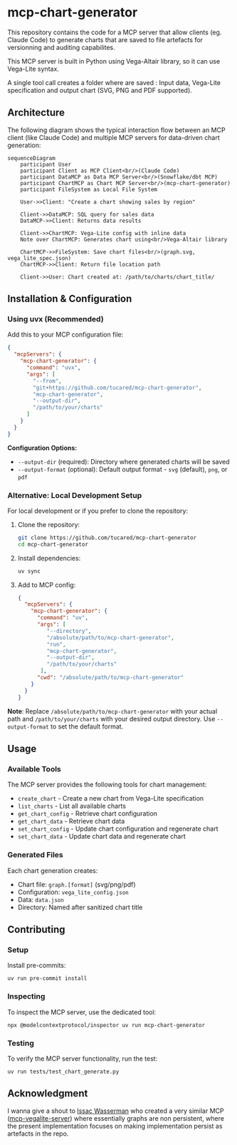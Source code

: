 # mcp-chart-generator

This repository contains the code for a MCP server that allow clients (eg. Claude Code) to
generate charts that are saved to file artefacts for versionning and auditing capabilites.

This MCP server is built in Python using Vega-Altair library, so it can use Vega-Lite syntax.

A single tool call creates a folder where are saved : Input data, Vega-Lite specification and output chart
(SVG, PNG and PDF supported).

## Architecture

The following diagram shows the typical interaction flow between an MCP client (like Claude Code) and multiple MCP
servers for data-driven chart generation:

```mermaid
sequenceDiagram
    participant User
    participant Client as MCP Client<br/>(Claude Code)
    participant DataMCP as Data MCP Server<br/>(Snowflake/dbt MCP)
    participant ChartMCP as Chart MCP Server<br/>(mcp-chart-generator)
    participant FileSystem as Local File System

    User->>Client: "Create a chart showing sales by region"

    Client->>DataMCP: SQL query for sales data
    DataMCP->>Client: Returns data results

    Client->>ChartMCP: Vega-Lite config with inline data
    Note over ChartMCP: Generates chart using<br/>Vega-Altair library

    ChartMCP->>FileSystem: Save chart files<br/>(graph.svg, vega_lite_spec.json)
    ChartMCP->>Client: Return file location path

    Client->>User: Chart created at: /path/to/charts/chart_title/
```

## Installation & Configuration

### Using uvx (Recommended)

Add this to your MCP configuration file:

```json
{
  "mcpServers": {
    "mcp-chart-generator": {
      "command": "uvx",
      "args": [
        "--from",
        "git+https://github.com/tucared/mcp-chart-generator",
        "mcp-chart-generator",
        "--output-dir",
        "/path/to/your/charts"
      ]
    }
  }
}
```

**Configuration Options:**

- `--output-dir` (required): Directory where generated charts will be saved
- `--output-format` (optional): Default output format - `svg` (default), `png`, or `pdf`

### Alternative: Local Development Setup

For local development or if you prefer to clone the repository:

1. Clone the repository:

   ```bash
   git clone https://github.com/tucared/mcp-chart-generator
   cd mcp-chart-generator
   ```

2. Install dependencies:

   ```bash
   uv sync
   ```

3. Add to MCP config:

   ```json
   {
     "mcpServers": {
       "mcp-chart-generator": {
         "command": "uv",
         "args": [
            "--directory",
            "/absolute/path/to/mcp-chart-generator",
            "run",
            "mcp-chart-generator",
            "--output-dir",
            "/path/to/your/charts"
          ],
         "cwd": "/absolute/path/to/mcp-chart-generator"
       }
     }
   }
   ```

**Note**: Replace `/absolute/path/to/mcp-chart-generator` with your actual path and
`/path/to/your/charts` with your desired output directory. Use `--output-format` to set the default format.

## Usage

### Available Tools

The MCP server provides the following tools for chart management:

- `create_chart` - Create a new chart from Vega-Lite specification
- `list_charts` - List all available charts
- `get_chart_config` - Retrieve chart configuration
- `get_chart_data` - Retrieve chart data
- `set_chart_config` - Update chart configuration and regenerate chart
- `set_chart_data` - Update chart data and regenerate chart

### Generated Files

Each chart generation creates:

- Chart file: `graph.[format]` (svg/png/pdf)
- Configuration: `vega_lite_config.json`
- Data: `data.json`
- Directory: Named after sanitized chart title

## Contributing

### Setup

Install pre-commits:

```shell
uv run pre-commit install
```

### Inspecting

To inspect the MCP server, use the dedicated tool:

```shell
npx @modelcontextprotocol/inspector uv run mcp-chart-generator
```

### Testing

To verify the MCP server functionality, run the test:

```shell
uv run tests/test_chart_generate.py
```

## Acknowledgment

I wanna give a shout to [Issac Wasserman](https://github.com/isaacwasserman) who created a very similar MCP ([mcp-vegalite-server](https://github.com/isaacwasserman/mcp-vegalite-server/tree/main))
where essentially graphs are non persistent, where the present implementation focuses
on making implementation persist as artefacts in the repo.
